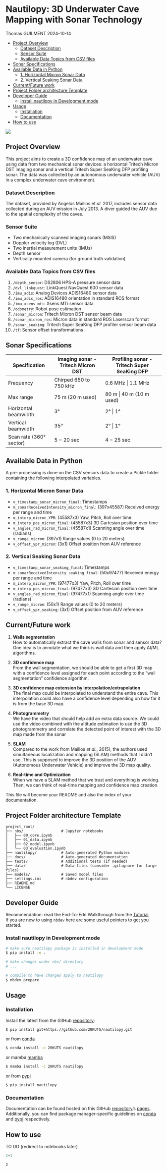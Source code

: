 # Nautilopy: 3D Underwater Cave Mapping with Sonar Technology
Thomas GUILMENT
2024-10-14

- [Project Overview](#project-overview)
  - [Dataset Description](#dataset-description)
  - [Sensor Suite](#sensor-suite)
  - [Available Data Topics from CSV
    files](#available-data-topics-from-csv-files)
- [Sonar Specifications](#sonar-specifications)
- [Available Data in Python](#available-data-in-python)
  - [1. Horizontal Micron Sonar Data](#1-horizontal-micron-sonar-data)
  - [2. Vertical Seaking Sonar Data](#2-vertical-seaking-sonar-data)
- [Current/Future work](#currentfuture-work)
- [Project Folder architecture
  Template](#project-folder-architecture-template)
- [Developer Guide](#developer-guide)
  - [Install nautilopy in Development
    mode](#install-nautilopy-in-development-mode)
- [Usage](#usage)
  - [Installation](#installation)
  - [Documentation](#documentation)
- [How to use](#how-to-use)

<!-- WARNING: THIS FILE WAS AUTOGENERATED! DO NOT EDIT! -->
<!-- ![](../img/Logo_nautilopy.png) -->
![](./img/Logo_nautilopy_tiny.jpeg)
<!-- # Nautilopy applied to 3D Confidence Map Generation for Underwater Cave Mapping
&#10;> **Nautilopy** is a Python module for 3D underwater cave mapping using sonar technology. Inspired by Jules Verne's nautical adventures, this library provides tools and algorithms to process sonar data, generate 3D models of underwater cave systems, and visualize complex submerged environments. -->

## Project Overview

This project aims to create a 3D confidence map of an underwater cave
using data from two mechanical sonar devices: a horizontal Tritech
Micron DST imaging sonar and a vertical Tritech Super SeaKing DFP
profiling sonar. The data was collected by an autonomous underwater
vehicle (AUV) in a complex underwater cave environment.

### Dataset Description

The dataset, provided by Angelos Maillos et *al.* 2017, includes sensor
data collected during an AUV mission in July 2013. A diver guided the
AUV due to the spatial complexity of the caves.

### Sensor Suite

- Two mechanically scanned imaging sonars (MSIS)
- Doppler velocity log (DVL)
- Two inertial measurement units (IMUs)
- Depth sensor
- Vertically mounted camera (for ground truth validation)

### Available Data Topics from CSV files

1.  `/depth_sensor`: DS2806 HPS-A pressure sensor data
2.  `/dvl_linkquest`: LinkQuest NavQuest 600 sensor data
3.  `/imu_adis`: Analog Devices ADIS16480 sensor data
4.  `/imu_adis_ros`: ADIS16480 orientation in standard ROS format
5.  `/imu_xsens_mti`: Xsens MTi sensor data
    <!-- REMOVED (FILE TOO LARGE) 6. `/imu_xsens_mti_ros`: Xsens MTi orientation in standard ROS format -->
6.  `/odometry`: Robot pose estimation
7.  `/sonar_micron`: Tritech Micron DST sensor beam data
8.  `/sonar_micron_ros`: Micron data in standard ROS Laserscan format
9.  `/sonar_seaking`: Tritech Super SeaKing DFP profiler sensor beam
    data
    <!-- REMOVED (FILE TOO LARGE) 11. `/sonar_seaking_ros`: Profiler data in standard ROS Laserscan format -->
10. `/tf`: Sensor offset transformations

## Sonar Specifications

| Specification | Imaging sonar - Tritech Micron DST | Profiling sonar - Tritech Super SeaKing DFP |
|----|----|----|
| Frequency | Chirped 650 to 750 kHz | 0.6 MHz \| 1.1 MHz |
| Max range | 75 m (20 m used) | 80 m \| 40 m (10 m used) |
| Horizontal beamwidth | 3° | 2° \| 1° |
| Vertical beamwidth | 35° | 2° \| 1° |
| Scan rate (360° sector) | 5 − 20 sec | 4 − 25 sec |

## Available Data in Python

A pre-processing is done on the CSV sensors data to create a Pickle
folder containing the following interpolated variables.

### 1. Horizontal Micron Sonar Data

- `v_timestamp_sonar_micron_final`: Timestamps
- `m_sonarReceivedIntensity_micron_final`: (397x45587) Received energy
  per range and time
- `m_interp_micron_YPR`: (45587x3) Yaw, Pitch, Roll over time
- `m_interp_pos_micron_final`: (45587x3) 3D Cartesian position over time
- `v_angles_rad_micron_final`: (45587x1) Scanning angle over time
  (radians)
- `v_range_micron`: (397x1) Range values (0 to 20 meters)
- `v_offset_ypr_micron`: (3x1) Offset position from AUV reference

### 2. Vertical Seaking Sonar Data

- `v_timestamp_sonar_seaking_final`: Timestamps
- `m_sonarReceivedIntensity_seaking_final`: (50x97477) Received energy
  per range and time
- `m_interp_micron_YPR`: (97477x3) Yaw, Pitch, Roll over time
- `m_interp_pos_micron_final`: (97477x3) 3D Cartesian position over time
- `v_angles_rad_micron_final`: (97477x1) Scanning angle over time
  (radians)
- `v_range_micron`: (50x1) Range values (0 to 20 meters)
- `v_offset_ypr_seaking`: (3x1) Offset position from AUV reference

## Current/Future work

1.  **Walls segmentation**  
    How to automatically extract the cave walls from sonar and sensor
    data? One idea is to annotate what we think is wall data and then
    apply AI/ML algorithms.

2.  **3D confidence map**  
    From the wall segmentation, we should be able to get a first 3D map
    with a confidence level assigned for each point according to the
    “wall segmentation” confidence algorithm.

3.  **3D confidence map extension by interpolation/extrapolation**  
    The final map could be interpolated to understand the entire cave.
    This interpolation could also have a confidence level depending on
    how far it is from the base 3D map.

4.  **Photogrammetry**  
    We have the video that should help add an extra data source. We
    could use the video combined with the altitude estimation to use the
    3D photogrammetry and correlate the detected point of interest with
    the 3D map made from the sonar

5.  **SLAM**  
    Compared to the work from Maillos *et al.*, 2015), the authors used
    simultaneous localization and mapping (SLAM) methods that I didn’t
    use. This is supposed to improve the 3D position of the AUV
    (Autonomous Underwater Vehicle) and improve the 3D map quality.

6.  **Real-time and Optimization**  
    When we have a SLAM method that we trust and everything is working.
    Then, we can think of real-time mapping and confidence map creation.

This file will become your README and also the index of your
documentation.

## Project Folder architecture Template

    project_root/
    ├── nbs/                 # Jupyter notebooks
    │   ├── 00_core.ipynb
    │   ├── 01_data.ipynb
    │   ├── 02_model.ipynb
    │   └── 03_evaluation.ipynb
    ├── nautilopy/           # Auto-generated Python modules
    ├── docs/                # Auto-generated documentation
    ├── tests/               # Additional tests (if needed)
    ├── data/                # Data files (consider .gitignore for large files)
    ├── models/              # Saved model files
    ├── settings.ini         # nbdev configuration
    ├── README.md
    └── LICENSE

## Developer Guide

Recommendation: read the End-To-Edn Walkthrough from the
[Tutorial](https://nbdev.fast.ai/tutorials/tutorial.html)  
If you are new to using `nbdev` here are some useful pointers to get you
started.

### Install nautilopy in Development mode

``` sh
# make sure nautilopy package is installed in development mode
$ pip install -e .

# make changes under nbs/ directory
# ...

# compile to have changes apply to nautilopy
$ nbdev_prepare
```

## Usage

### Installation

Install the latest from the GitHub
[repository](https://github.com/20KUTS/nautilopy):

``` sh
$ pip install git+https://github.com/20KUTS/nautilopy.git
```

or from [conda](https://anaconda.org/20KUTS/nautilopy)

``` sh
$ conda install -c 20KUTS nautilopy
```

or mamba
[mamba](https://mamba.readthedocs.io/en/latest/installation/mamba-installation.html)

``` sh
$ mamba install -c 20KUTS nautilopy
```

or from [pypi](https://pypi.org/project/nautilopy/)

``` sh
$ pip install nautilopy
```

### Documentation

Documentation can be found hosted on this GitHub
[repository](https://github.com/20KUTS/nautilopy)’s
[pages](https://20KUTS.github.io/nautilopy/). Additionally, you can find
package manager-specific guidelines on
[conda](https://anaconda.org/20KUTS/nautilopy) and
[pypi](https://pypi.org/project/nautilopy/) respectively.

## How to use

TO DO (redirect to notebooks later)

``` python
1+1
```

    2
